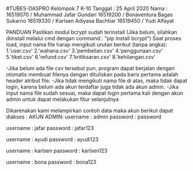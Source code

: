 #TUBES-DASPRO
Kelompok 7 K-10
Tanggal : 25 April 2020
Nama : 
16519070 / Muhammad Jafar Gundari
16519200 / Bonaventura Bagas Sukarno 
16519330 / Karlsen Adiyasa Bachtiar 
16519450 / Yudi Alfayat

PANDUAN
Pastikan modul bcrypt sudah terinstall
(Jika belum, silahkan diinstall melalui cmd dengan command : "pip install bcrypt")
Saat proses load, input nama file harap mengikuti urutan berikut (tanpa angka):
1.'user.csv'
2.'wahana.csv'
3.'pembelian.csv'
4.'penggunaan.csv'
5.'tiket.csv'
6.'refund.csv'
7.'kritiksaran.csv'
8.'kehilangan.csv'

-Jika belum ada file csv tersebut pun, program dapat berjalan dengan otomatis membuat filenya dengan dituliskan pada baris pertama adalah    header atribut file.
-Jika tidak mengikuti nama file di atas, maka tidak dapat login, karena belum ada akun terdaftar juga tidak ada akun admin.
-Jika input nama file sudah sesuai, maka dapat login pertama kali dengan akun admin untuk dapat melakukan fitur selanjutnya


Dikarenakan kami melampirkan contoh data maka akun berikut dapat diakses : 
AKUN ADMIN:
username : admin
password : password

username : jafar
password : jafar123

username : ayudi
password : ayudi123

username : karlsen
password : karlsen123

username : bona
password : bona123

